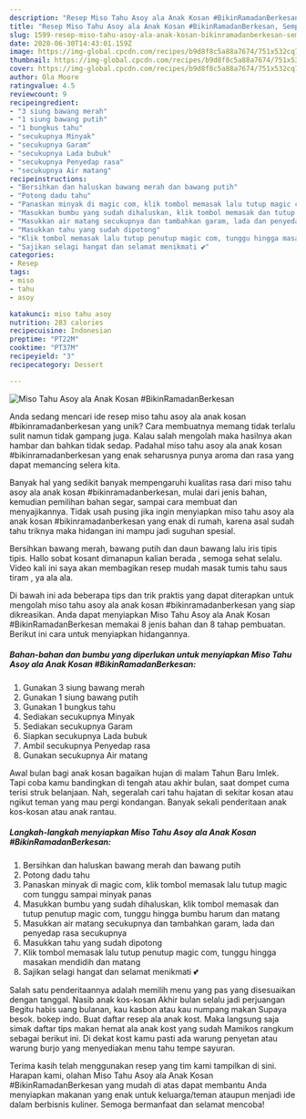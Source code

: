 ```yaml
---
description: "Resep Miso Tahu Asoy ala Anak Kosan #BikinRamadanBerkesan, Sempurna"
title: "Resep Miso Tahu Asoy ala Anak Kosan #BikinRamadanBerkesan, Sempurna"
slug: 1599-resep-miso-tahu-asoy-ala-anak-kosan-bikinramadanberkesan-sempurna
date: 2020-06-30T14:43:01.159Z
image: https://img-global.cpcdn.com/recipes/b9d8f8c5a88a7674/751x532cq70/miso-tahu-asoy-ala-anak-kosan-bikinramadanberkesan-foto-resep-utama.jpg
thumbnail: https://img-global.cpcdn.com/recipes/b9d8f8c5a88a7674/751x532cq70/miso-tahu-asoy-ala-anak-kosan-bikinramadanberkesan-foto-resep-utama.jpg
cover: https://img-global.cpcdn.com/recipes/b9d8f8c5a88a7674/751x532cq70/miso-tahu-asoy-ala-anak-kosan-bikinramadanberkesan-foto-resep-utama.jpg
author: Ola Moore
ratingvalue: 4.5
reviewcount: 9
recipeingredient:
- "3 siung bawang merah"
- "1 siung bawang putih"
- "1 bungkus tahu"
- "secukupnya Minyak"
- "secukupnya Garam"
- "secukupnya Lada bubuk"
- "secukupnya Penyedap rasa"
- "secukupnya Air matang"
recipeinstructions:
- "Bersihkan dan haluskan bawang merah dan bawang putih"
- "Potong dadu tahu"
- "Panaskan minyak di magic com, klik tombol memasak lalu tutup magic com tunggu sampai minyak panas"
- "Masukkan bumbu yang sudah dihaluskan, klik tombol memasak dan tutup penutup magic com, tunggu hingga bumbu harum dan matang"
- "Masukkan air matang secukupnya dan tambahkan garam, lada dan penyedap rasa secukupnya"
- "Masukkan tahu yang sudah dipotong"
- "Klik tombol memasak lalu tutup penutup magic com, tunggu hingga masakan mendidih dan matang"
- "Sajikan selagi hangat dan selamat menikmati 💕"
categories:
- Resep
tags:
- miso
- tahu
- asoy

katakunci: miso tahu asoy 
nutrition: 283 calories
recipecuisine: Indonesian
preptime: "PT22M"
cooktime: "PT37M"
recipeyield: "3"
recipecategory: Dessert

---
```



![Miso Tahu Asoy ala Anak Kosan #BikinRamadanBerkesan](https://img-global.cpcdn.com/recipes/b9d8f8c5a88a7674/751x532cq70/miso-tahu-asoy-ala-anak-kosan-bikinramadanberkesan-foto-resep-utama.jpg)

Anda sedang mencari ide resep miso tahu asoy ala anak kosan #bikinramadanberkesan yang unik? Cara membuatnya memang tidak terlalu sulit namun tidak gampang juga. Kalau salah mengolah maka hasilnya akan hambar dan bahkan tidak sedap. Padahal miso tahu asoy ala anak kosan #bikinramadanberkesan yang enak seharusnya punya aroma dan rasa yang dapat memancing selera kita.

Banyak hal yang sedikit banyak mempengaruhi kualitas rasa dari miso tahu asoy ala anak kosan #bikinramadanberkesan, mulai dari jenis bahan, kemudian pemilihan bahan segar, sampai cara membuat dan menyajikannya. Tidak usah pusing jika ingin menyiapkan miso tahu asoy ala anak kosan #bikinramadanberkesan yang enak di rumah, karena asal sudah tahu triknya maka hidangan ini mampu jadi suguhan spesial.

Bersihkan bawang merah, bawang putih dan daun bawang lalu iris tipis tipis. Hallo sobat kosant dimanapun kalian berada , semoga sehat selalu. Video kali ini saya akan membagikan resep mudah masak tumis tahu saus tiram , ya ala ala.


Di bawah ini ada beberapa tips dan trik praktis yang dapat diterapkan untuk mengolah miso tahu asoy ala anak kosan #bikinramadanberkesan yang siap dikreasikan. Anda dapat menyiapkan Miso Tahu Asoy ala Anak Kosan #BikinRamadanBerkesan memakai 8 jenis bahan dan 8 tahap pembuatan. Berikut ini cara untuk menyiapkan hidangannya.

<!--inarticleads1-->

##### Bahan-bahan dan bumbu yang diperlukan untuk menyiapkan Miso Tahu Asoy ala Anak Kosan #BikinRamadanBerkesan:

1. Gunakan 3 siung bawang merah
1. Gunakan 1 siung bawang putih
1. Gunakan 1 bungkus tahu
1. Sediakan secukupnya Minyak
1. Sediakan secukupnya Garam
1. Siapkan secukupnya Lada bubuk
1. Ambil secukupnya Penyedap rasa
1. Gunakan secukupnya Air matang


Awal bulan bagi anak kosan bagaikan hujan di malam Tahun Baru Imlek. Tapi coba kamu bandingkan di tengah atau akhir bulan, saat dompet cuma terisi struk belanjaan. Nah, segeralah cari tahu hajatan di sekitar kosan atau ngikut teman yang mau pergi kondangan. Banyak sekali penderitaan anak kos-kosan atau anak rantau. 

<!--inarticleads2-->

##### Langkah-langkah menyiapkan Miso Tahu Asoy ala Anak Kosan #BikinRamadanBerkesan:

1. Bersihkan dan haluskan bawang merah dan bawang putih
1. Potong dadu tahu
1. Panaskan minyak di magic com, klik tombol memasak lalu tutup magic com tunggu sampai minyak panas
1. Masukkan bumbu yang sudah dihaluskan, klik tombol memasak dan tutup penutup magic com, tunggu hingga bumbu harum dan matang
1. Masukkan air matang secukupnya dan tambahkan garam, lada dan penyedap rasa secukupnya
1. Masukkan tahu yang sudah dipotong
1. Klik tombol memasak lalu tutup penutup magic com, tunggu hingga masakan mendidih dan matang
1. Sajikan selagi hangat dan selamat menikmati 💕


Salah satu penderitaannya adalah memilih menu yang pas yang disesuaikan dengan tanggal. Nasib anak kos-kosan Akhir bulan selalu jadi perjuangan Begitu habis uang bulanan, kau kasbon atau kau numpang makan Supaya besok. bokep indo. Buat daftar resep ala anak kost. Maka langsung saja simak daftar tips makan hemat ala anak kost yang sudah Mamikos rangkum sebagai berikut ini. Di dekat kost kamu pasti ada warung penyetan atau warung burjo yang menyediakan menu tahu tempe sayuran. 

Terima kasih telah menggunakan resep yang tim kami tampilkan di sini. Harapan kami, olahan Miso Tahu Asoy ala Anak Kosan #BikinRamadanBerkesan yang mudah di atas dapat membantu Anda menyiapkan makanan yang enak untuk keluarga/teman ataupun menjadi ide dalam berbisnis kuliner. Semoga bermanfaat dan selamat mencoba!
